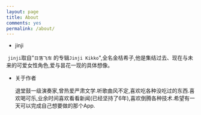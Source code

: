 ```yaml
---
layout: page
title: About
comments: yes
permalink: /about/
---
```




- jinji

​        `jinji`取自"`日落飞车` 的专辑`Jinji Kikko`",全名金桔希子,他是集结过去、现在与未来的可爱女性角色,爱与昙花一现的具体想像。 

- 关于作者

  退堂鼓一级演奏家,曾热爱严肃文学.听歌曲风不定,喜欢吃各种没吃过的东西.喜欢喝可乐,业余时间喜欢看看新闻(已经坚持了6年),喜欢倒腾各种技术.希望有一天可以完成自己想要做的那个App.